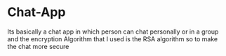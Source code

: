 # Chat-App
Its basically a chat app in which person can chat personally or in a group and the encryption Algorithm that I used is the RSA algorithm so to make the chat more secure 
